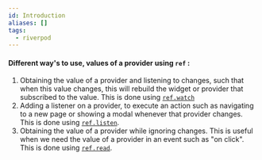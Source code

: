 ```yaml
---
id: Introduction
aliases: []
tags:
  - riverpod
---
```


#### Different way's to use, values of a provider using `ref` :

1. Obtaining the value of a provider and listening to changes, such that when this value changes, this will rebuild the widget or provider that subscribed to the value. This is done using [`ref.watch`](./ref.watch)
2. Adding a listener on a provider, to execute an action such as navigating to a new page or showing a modal whenever that provider changes. This is done using [`ref.listen`](./ref.listen).
3. Obtaining the value of a provider while ignoring changes. This is useful when we need the value of a provider in an event such as "on click". This is done using [`ref.read`](./ref.read).

